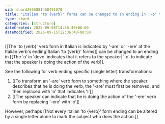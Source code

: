 ```yaml
---
uid: shard2509081458491070
title: "Italian 'to {verb}' forms can be changed to an ending in '-o' to show that the speaker is the one doing the action"
type: shard
categories: [structure]
dateCreated: 2025-09-08T14:58:49+08:00
dateModified: 2025-09-15T12:36:48+08:00
---
```

[[The 'to {verb}' verb form in Italian is indicated by '-are' or '-ere' at the Italian verb's ending|Italian 'to {verb}' forms]] can be changed to an ending in [[The 'o' in 'devo' indicates that it refers to the speaker|'-o' to indicate that the speaker is doing the action of the verb]].

See the following for verb ending specific (single letter) transformations:
1. [[To transform an '-are' verb form to something where the speaker describes that he is doing the verb, the '-are' must first be removed, and then replaced with 'o' that indicates 'I']]
2. [[The speaker can indicate that he is doing the action of the '-ere' verb form by replacing '-ere' with 'o']]

However, perhaps [[Not every Italian 'to {verb}' form ending can be altered by a single letter alone to mark the subject who does the action.]]